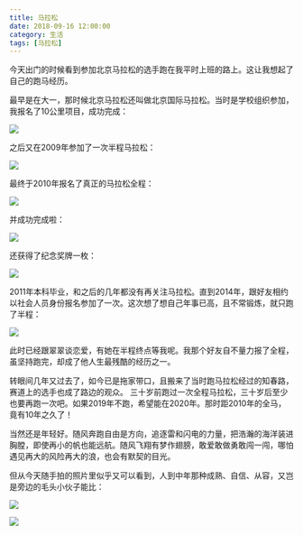 ```yaml
---
title: 马拉松
date: 2018-09-16 12:00:00
category: 生活
tags: [马拉松]
---
```


今天出门的时候看到参加北京马拉松的选手跑在我平时上班的路上。这让我想起了自己的跑马经历。

<!--more-->

最早是在大一，那时候北京马拉松还叫做北京国际马拉松。当时是学校组织参加，我报名了10公里项目，成功完成：

![](/images/2018-09-16-10km-certificate.jpg)

之后又在2009年参加了一次半程马拉松：

![](/images/2018-09-16-half-marathon-certificate.jpg)

最终于2010年报名了真正的马拉松全程：

![](/images/2018-09-16-full-marathon-register.jpg)

并成功完成啦：

![](/images/2018-09-16-full-marathon-certificate.jpg)

还获得了纪念奖牌一枚：

![](/images/2018-09-16-full-marathon-medal.jpg)

2011年本科毕业，和之后的几年都没有再关注马拉松。直到2014年，跟好友相约以社会人员身份报名参加了一次。这次想了想自己年事已高，且不常锻炼，就只跑了半程：

![](/images/2018-09-16-half-marathon-certificate-2014.png)

此时已经跟翠翠谈恋爱，有她在半程终点等我呢。我那个好友自不量力报了全程，虽坚持跑完，却成了他人生最残酷的经历之一。

转眼间几年又过去了，如今已是拖家带口，且搬来了当时跑马拉松经过的知春路，赛道上的选手也成了路边的观众。
三十岁前跑过一次全程马拉松，三十岁后至少也要再跑一次吧。如果2019年不跑，希望能在2020年。那时距2010年的全马，竟有10年之久了！

当然还是年轻好。随风奔跑自由是方向，追逐雷和闪电的力量，把浩瀚的海洋装进胸膛，即使再小的帆也能远航。随风飞翔有梦作翅膀，敢爱敢做勇敢闯一闯，哪怕遇见再大的风险再大的浪，也会有默契的目光。

但从今天随手拍的照片里似乎又可以看到，人到中年那种成熟、自信、从容，又岂是旁边的毛头小伙子能比：

![](/images/2018-09-16-runners-1.jpg)

![](/images/2018-09-16-runners-2.jpg)

